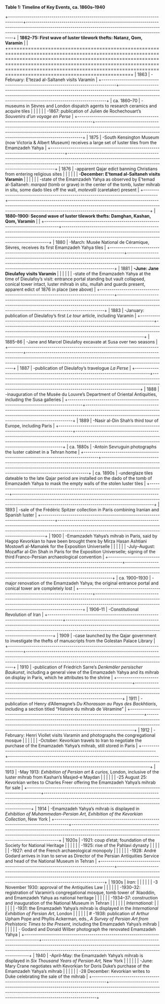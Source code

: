 **Table 1: Timeline of Key Events, ca. 1860s–1940**

+-------------------------------------------------------------------------------------+-----------------------------------------------------------------------------------------------------------------------------------------------------------------------------------------------------------------------------------+
| **1862–75: First wave of luster tilework thefts: Natanz, Qom, Varamin**             |                                                                                                                                                                                                                                   |
+=====================================================================================+===================================================================================================================================================================================================================================+
| 1863                                                                                | -February: E‘tezad al-Saltaneh visits Varamin                                                                                                                                                                                     |
+-------------------------------------------------------------------------------------+-----------------------------------------------------------------------------------------------------------------------------------------------------------------------------------------------------------------------------------+
| ca. 1860–70                                                                         | -museums in Sèvres and London dispatch agents to research ceramics and acquire tiles                                                                                                                                              |
|                                                                                     |                                                                                                                                                                                                                                   |
|                                                                                     | -1867: publication of Julien de Rochechouart’s *Souvenirs d’un voyage en Perse*                                                                                                                                                   |
+-------------------------------------------------------------------------------------+-----------------------------------------------------------------------------------------------------------------------------------------------------------------------------------------------------------------------------------+
| 1875                                                                                | -South Kensington Museum (now Victoria & Albert Museum) receives a large set of luster tiles from the Emamzadeh Yahya                                                                                                             |
+-------------------------------------------------------------------------------------+-----------------------------------------------------------------------------------------------------------------------------------------------------------------------------------------------------------------------------------+
| 1876                                                                                | -apparent Qajar edict banning Christians from entering religious sites                                                                                                                                                            |
|                                                                                     |                                                                                                                                                                                                                                   |
|                                                                                     | **-December: E‘temad al-Saltaneh visits Varamin**                                                                                                                                                                                 |
|                                                                                     |                                                                                                                                                                                                                                   |
|                                                                                     | -state of the Emamzadeh Yahya as observed by E‘temad al-Saltaneh: *marqad* (tomb or grave) in the center of the tomb, luster mihrab in situ, some dado tiles off the wall, *motevalli* (caretaker) present                        |
+-------------------------------------------------------------------------------------+-----------------------------------------------------------------------------------------------------------------------------------------------------------------------------------------------------------------------------------+
| **1880–1900: Second wave of luster tilework thefts: Damghan, Kashan, Qom, Varamin** |                                                                                                                                                                                                                                   |
+-------------------------------------------------------------------------------------+-----------------------------------------------------------------------------------------------------------------------------------------------------------------------------------------------------------------------------------+
| 1880                                                                                | -March: Musée National de Céramique, Sèvres, receives its first Emamzadeh Yahya tiles                                                                                                                                             |
+-------------------------------------------------------------------------------------+-----------------------------------------------------------------------------------------------------------------------------------------------------------------------------------------------------------------------------------+
| 1881                                                                                | **-June: Jane Dieulafoy visits Varamin**                                                                                                                                                                                          |
|                                                                                     |                                                                                                                                                                                                                                   |
|                                                                                     | -state of the Emamzadeh Yahya at the time of Dieulafoy’s visit: entrance portal standing but vault collapsed, conical tower intact, luster mihrab in situ, mullah and guards present, apparent edict of 1876 in place (see above) |
+-------------------------------------------------------------------------------------+-----------------------------------------------------------------------------------------------------------------------------------------------------------------------------------------------------------------------------------+
| 1883                                                                                | -January: publication of Dieulafoy’s first *Le tour* article, including Varamin                                                                                                                                                   |
+-------------------------------------------------------------------------------------+-----------------------------------------------------------------------------------------------------------------------------------------------------------------------------------------------------------------------------------+
| 1885–86                                                                             | -Jane and Marcel Dieulafoy excavate at Susa over two seasons                                                                                                                                                                      |
+-------------------------------------------------------------------------------------+-----------------------------------------------------------------------------------------------------------------------------------------------------------------------------------------------------------------------------------+
| 1887                                                                                | -publication of Dieulafoy’s travelogue *La Perse*                                                                                                                                                                                 |
+-------------------------------------------------------------------------------------+-----------------------------------------------------------------------------------------------------------------------------------------------------------------------------------------------------------------------------------+
| 1888                                                                                | -inauguration of the Musée du Louvre’s Department of Oriental Antiquities, including the Susa galleries                                                                                                                           |
+-------------------------------------------------------------------------------------+-----------------------------------------------------------------------------------------------------------------------------------------------------------------------------------------------------------------------------------+
| 1889                                                                                | -Nasir al-Din Shah’s third tour of Europe, including Paris                                                                                                                                                                        |
+-------------------------------------------------------------------------------------+-----------------------------------------------------------------------------------------------------------------------------------------------------------------------------------------------------------------------------------+
| ca. 1880s                                                                           | -Antoin Sevruguin photographs the luster cabinet in a Tehran home                                                                                                                                                                 |
+-------------------------------------------------------------------------------------+-----------------------------------------------------------------------------------------------------------------------------------------------------------------------------------------------------------------------------------+
| ca. 1890s                                                                           | -underglaze tiles dateable to the late Qajar period are installed on the dado of the tomb of Emamzadeh Yahya to mask the empty walls of the stolen luster tiles                                                                   |
+-------------------------------------------------------------------------------------+-----------------------------------------------------------------------------------------------------------------------------------------------------------------------------------------------------------------------------------+
| 1893                                                                                | -sale of the Frédéric Spitzer collection in Paris combining Iranian and Spanish luster                                                                                                                                            |
+-------------------------------------------------------------------------------------+-----------------------------------------------------------------------------------------------------------------------------------------------------------------------------------------------------------------------------------+
| 1900                                                                                | -Emamzadeh Yahya’s mihrab in Paris, said by Hagop Kevorkian to have been brought there by Mirza Hasan Ashtiani Mostowfi al-Mamalek for the Exposition Universelle                                                                 |
|                                                                                     |                                                                                                                                                                                                                                   |
|                                                                                     | -July–August: Mozaffar al-Din Shah in Paris for the Exposition Universelle; signing of the third Franco-Persian archaeological convention                                                                                         |
+-------------------------------------------------------------------------------------+-----------------------------------------------------------------------------------------------------------------------------------------------------------------------------------------------------------------------------------+
| ca. 1900–1930                                                                       | -major renovation of the Emamzadeh Yahya; the original entrance portal and conical tower are completely lost                                                                                                                      |
+-------------------------------------------------------------------------------------+-----------------------------------------------------------------------------------------------------------------------------------------------------------------------------------------------------------------------------------+
| 1906–11                                                                             | -Constitutional Revolution of Iran                                                                                                                                                                                                |
+-------------------------------------------------------------------------------------+-----------------------------------------------------------------------------------------------------------------------------------------------------------------------------------------------------------------------------------+
| 1909                                                                                | -case launched by the Qajar government to investigate the thefts of manuscripts from the Golestan Palace Library                                                                                                                  |
+-------------------------------------------------------------------------------------+-----------------------------------------------------------------------------------------------------------------------------------------------------------------------------------------------------------------------------------+
| 1910                                                                                | -publication of Friedrich Sarre’s *Denkmäler persischer Baukunst*, including a general view of the Emamzadeh Yahya and its mihrab on display in Paris, which he attributes to the shrine                                          |
+-------------------------------------------------------------------------------------+-----------------------------------------------------------------------------------------------------------------------------------------------------------------------------------------------------------------------------------+
| 1911                                                                                | -publication of Henry d’Allemagne’s *Du Khorassan au Pays des Backhtiaris*, including a section titled “Histoire du mihrab de Véramine”                                                                                           |
+-------------------------------------------------------------------------------------+-----------------------------------------------------------------------------------------------------------------------------------------------------------------------------------------------------------------------------------+
| 1912                                                                                | -February: Henri Viollet visits Varamin and photographs the congregational mosque                                                                                                                                                 |
|                                                                                     |                                                                                                                                                                                                                                   |
|                                                                                     | -October: Kevorkian travels to Iran to negotiate the purchase of the Emamzadeh Yahya’s mihrab, still stored in Paris                                                                                                              |
+-------------------------------------------------------------------------------------+-----------------------------------------------------------------------------------------------------------------------------------------------------------------------------------------------------------------------------------+
| 1913                                                                                | -May 1913: *Exhibition of Persian art & curios,* London, inclusive of the luster mihrab from Kashan’s Masjed-e Maydan                                                                                                             |
|                                                                                     |                                                                                                                                                                                                                                   |
|                                                                                     | -25 August 25: Kevorkian writes to Charles Freer offering the Emamzadeh Yahya’s mihrab for sale                                                                                                                                   |
+-------------------------------------------------------------------------------------+-----------------------------------------------------------------------------------------------------------------------------------------------------------------------------------------------------------------------------------+
| 1914                                                                                | -Emamzadeh Yahya’s mihrab is displayed in *Exhibition of Muhammedan-Persian Art, Exhibition of the Kevorkian Collection*, New York                                                                                                |
+-------------------------------------------------------------------------------------+-----------------------------------------------------------------------------------------------------------------------------------------------------------------------------------------------------------------------------------+
| 1920s                                                                               | -1921: coup d’etat; foundation of the Society for National Heritage                                                                                                                                                               |
|                                                                                     |                                                                                                                                                                                                                                   |
|                                                                                     | -1925: rise of the Pahlavi dynasty                                                                                                                                                                                                |
|                                                                                     |                                                                                                                                                                                                                                   |
|                                                                                     | -1927: end of the French archaeological monopoly                                                                                                                                                                                  |
|                                                                                     |                                                                                                                                                                                                                                   |
|                                                                                     | -1928: André Godard arrives in Iran to serve as Director of the Persian Antiquities Service and head of the National Museum in Tehran                                                                                             |
+-------------------------------------------------------------------------------------+-----------------------------------------------------------------------------------------------------------------------------------------------------------------------------------------------------------------------------------+
| 1930s                                                                               | *Iran:*                                                                                                                                                                                                                           |
|                                                                                     |                                                                                                                                                                                                                                   |
|                                                                                     | -3 November 1930: approval of the Antiquities Law                                                                                                                                                                                 |
|                                                                                     |                                                                                                                                                                                                                                   |
|                                                                                     | -1930–32: registration of Varamin’s congregational mosque, tomb tower of ‘Alaoddin, and Emamzadeh Yahya as national heritage                                                                                                      |
|                                                                                     |                                                                                                                                                                                                                                   |
|                                                                                     | -1934–37: construction and inauguration of the National Museum in Tehran                                                                                                                                                          |
|                                                                                     |                                                                                                                                                                                                                                   |
|                                                                                     | *International:*                                                                                                                                                                                                                  |
|                                                                                     |                                                                                                                                                                                                                                   |
|                                                                                     | -1931: the Emamzadeh Yahya’s mihrab is displayed in the *International Exhibition of Persian Art*, London                                                                                                                         |
|                                                                                     |                                                                                                                                                                                                                                   |
|                                                                                     | # -1938: publication of Arthur Upham Pope and Phyllis Ackerman, eds., *A Survey of Persian Art from Prehistoric Times to the Present*, including the Emamzadeh Yahya’s mihrab                                                     |
|                                                                                     |                                                                                                                                                                                                                                   |
|                                                                                     | \- Godard and Donald Wilber photograph the renovated Emamzadeh Yahya                                                                                                                                                              |
+-------------------------------------------------------------------------------------+-----------------------------------------------------------------------------------------------------------------------------------------------------------------------------------------------------------------------------------+
| 1940                                                                                | -April–May: the Emamzadeh Yahya’s mihrab is displayed in *Six Thousand Years of Persian Art,* New York                                                                                                                            |
|                                                                                     |                                                                                                                                                                                                                                   |
|                                                                                     | -June: Mary Crane negotiates with Kevorkian for Doris Duke’s purchase of the Emamzadeh Yahya’s mihrab                                                                                                                             |
|                                                                                     |                                                                                                                                                                                                                                   |
|                                                                                     | -28 December: Kevorkian writes to Duke celebrating the sale of the mihrab                                                                                                                                                         |
+-------------------------------------------------------------------------------------+-----------------------------------------------------------------------------------------------------------------------------------------------------------------------------------------------------------------------------------+
